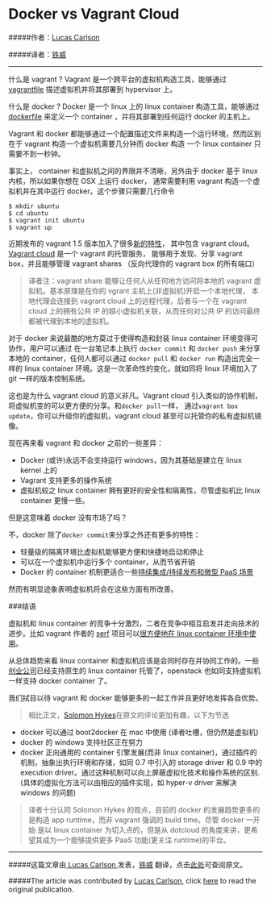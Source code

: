# Docker vs Vagrant Cloud

#####作者：[Lucas Carlson](http://www.centurylinklabs.com/author/cardmagic/)

#####译者：[铁威](https://github.com/TieWei)

---

什么是 vagrant ? Vagrant 是一个跨平台的虚拟机构造工具，能够通过 [vagrantfile](https://github.com/patrickdlee/vagrant-examples/blob/master/example2/Vagrantfile) 
描述虚拟机并将其部署到 hypervisor 上。

什么是 docker ? Docker 是一个 linux 上的 linux container 构造工具，能够通过 [dockerfile](https://github.com/CenturyLinkLabs/ctlc-docker-wordpress/blob/master/Dockerfile) 来定义一个 container ，并将其部署到任何运行 docker 的主机上。

Vagrant 和 docker 都能够通过一个配置描述文件来构造一个运行环境，然而区别在于 vagrant 构造一个虚拟机需要几分钟而 docker 构造
一个 linux container 只需要不到一秒钟。

事实上， container 和虚拟机之间的界限并不清晰，另外由于 docker 基于 linux 内核，所以如果你想在 OSX 上运行 docker，
通常需要利用 vagrant 构造一个虚拟机并在其中运行 docker。这个步骤只需要几行命令

```
$ mkdir ubuntu
$ cd ubuntu
$ vagrant init ubuntu
$ vagrant up
```

近期发布的 vagrant 1.5 版本加入了很多[新的特性](http://www.vagrantup.com/blog/vagrant-1-5-and-vagrant-cloud.html)，
其中包含 vagrant cloud。[Vagrant cloud](https://vagrantcloud.com/) 是一个 vagrant 的托管服务，
能够用于发现、分享 vagrant box，并且能够管理 vagrant shares （反向代理你的 vagrant box 的所有端口）

> 译者注：vagrant share 能够让任何人从任何地方访问将本地的 vagrant 虚拟机。基本原理是在你的 vgrant 主机上(非虚拟机)开启一个本地代理，
本地代理会连接到 vagrant cloud 上的远程代理，后者与一个在 vagrant cloud 上的拥有公共 IP 的超小虚拟机关联，从而任何对公共 IP 的访问最终
都被代理到本地的虚拟机。

对于 docker 来说最酷的地方莫过于使得构造和封装 linux container 环境变得可协作，用户可以通过
在一台笔记本上执行 `docker commit` 和 `docker push` 来分享本地的 container，任何人都可以通过 `docker pull` 和
`docker run` 构造出完全一样的 linux container 环境。这是一次革命性的变化，就如同将 linux 环境加入了 git 一样的版本控制系统。

这也是为什么 vagrant cloud 的意义非凡。Vagrant cloud 引入类似的协作机制，将虚拟机变的可以更方便的分享。和`docker pull`一样，
通过`vagrant box update`，你可以升级你的虚拟机，vagrant cloud 甚至可以托管你的私有虚拟机镜像。

现在再来看 vagrant 和 docker 之前的一些差异：

* Docker (或许)永远不会支持运行 windows，因为其基础是建立在 linux kernel 上的
* Vagrant 支持更多的操作系统
* 虚拟机较之 linux container 拥有更好的安全性和隔离性，尽管虚拟机比 linux container 更慢一些。

但是这意味着 docker 没有市场了吗？

不，docker 除了`docker commit`来分享之外还有更多的特性：

* 轻量级的隔离环境比虚拟机能够更方便和快捷地启动和停止
* 可以在一个虚拟机中运行多个 container，从而节省开销
* Docker 的 container 机制更适合一些[持续集成/持续发布和微型 PaaS 场景](http://www.centurylinklabs.com/top-10-open-source-docker-projects/)

然而有明显迹象表明虚拟机将会在这些方面有所改善。

###结语

虚拟机和 linux container 的竞争十分激烈，二者在竞争中相互启发并走向技术的进步。比如 vagrant 作者的 [serf](http://serfdom.io/) 
项目可以[很方便地在 linux container 环境中使用](http://www.centurylinklabs.com/decentralizing-docker-how-to-use-serf-with-docker/)。

从总体趋势来看 linux container 和虚拟机应该是会同时存在并协同工作的。一些[创业公司](http://www.centurylinklabs.com/top-10-startups-built-on-docker/)已经支持原生的 linux container 托管了，openstack 也如同支持虚拟机一样支持 docker container 了。

我们拭目以待 vagrant 和 docker 能够更多的一起工作并且更好地发挥各自优势。

> 相比正文，[Solomon Hykes](http://blog.docker.io/author/solomon/)在原文的评论更加有趣，以下为节选

* docker 可以通过 boot2docker 在 mac 中使用 (译者吐槽，但仍然是虚拟机)
* docker 的 windows 支持社区正在努力
* docker 正向通用的 container 引擎发展(而非 linux container)，通过插件的机制，抽象出执行环境和存储，如同 0.7 中引入的 storage driver 和 0.9 中的 execution driver。通过这种机制可以向上屏蔽虚拟化技术和操作系统的区别. (具体的虚拟化方法可以由相应的插件实现，如 hyper-v driver 来解决 windows 的问题)

> 译者十分认同 Solomon Hykes 的观点，目前的 docker 的发展趋势更多的是构造 app runtime，而非 vagrant 强调的 build time。尽管 docker 一开始
是以 linux container 为切入点的，但是从 dotcloud 的角度来讲，更希望其成为一个能够提供更多 PaaS 功能(更关注 runtime)的平台。

---
#####这篇文章由[ Lucas Carlson ](http://www.centurylinklabs.com/author/cardmagic/)发表，[铁威](https://github.com/TieWei) 翻译，点击[此处](http://www.centurylinklabs.com/docker-vs-vagrant-cloud/)可查阅原文。

#####The article was contributed by [Lucas Carlson](http://www.centurylinklabs.com/author/cardmagic/), click [here](http://www.centurylinklabs.com/docker-vs-vagrant-cloud/) to read the original publication.
